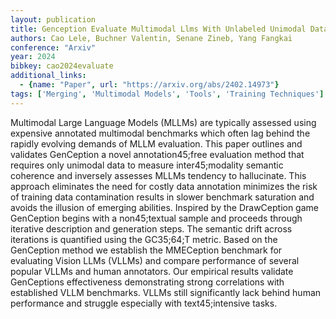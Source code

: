 ```yaml
---
layout: publication
title: Genception Evaluate Multimodal Llms With Unlabeled Unimodal Data
authors: Cao Lele, Buchner Valentin, Senane Zineb, Yang Fangkai
conference: "Arxiv"
year: 2024
bibkey: cao2024evaluate
additional_links:
  - {name: "Paper", url: "https://arxiv.org/abs/2402.14973"}
tags: ['Merging', 'Multimodal Models', 'Tools', 'Training Techniques']
---
```

Multimodal Large Language Models (MLLMs) are typically assessed using expensive annotated multimodal benchmarks which often lag behind the rapidly evolving demands of MLLM evaluation. This paper outlines and validates GenCeption a novel annotation45;free evaluation method that requires only unimodal data to measure inter45;modality semantic coherence and inversely assesses MLLMs tendency to hallucinate. This approach eliminates the need for costly data annotation minimizes the risk of training data contamination results in slower benchmark saturation and avoids the illusion of emerging abilities. Inspired by the DrawCeption game GenCeption begins with a non45;textual sample and proceeds through iterative description and generation steps. The semantic drift across iterations is quantified using the GC35;64;T metric. Based on the GenCeption method we establish the MMECeption benchmark for evaluating Vision LLMs (VLLMs) and compare performance of several popular VLLMs and human annotators. Our empirical results validate GenCeptions effectiveness demonstrating strong correlations with established VLLM benchmarks. VLLMs still significantly lack behind human performance and struggle especially with text45;intensive tasks.
